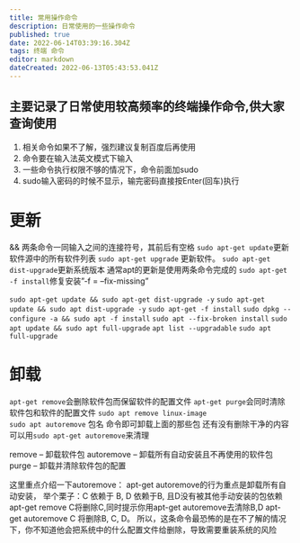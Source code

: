 ```yaml
---
title: 常用操作命令
description: 日常使用的一些操作命令
published: true
date: 2022-06-14T03:39:16.304Z
tags: 终端 命令
editor: markdown
dateCreated: 2022-06-13T05:43:53.041Z
---
```


## 主要记录了日常使用较高频率的终端操作命令,供大家查询使用
1. 相关命令如果不了解，强烈建议复制百度后再使用
1. 命令要在输入法英文模式下输入
1. 一些命令执行权限不够的情况下，命令前面加sudo
1. sudo输入密码的时候不显示，输完密码直接按Enter(回车)执行

# 更新

&& 两条命令一同输入之间的连接符号，其前后有空格
`sudo apt-get update`更新软件源中的所有软件列表
`sudo apt-get upgrade` 更新软件。 
`sudo apt-get dist-upgrade`更新系统版本
通常apt的更新是使用两条命令完成的
`sudo apt-get -f install`修复安装”-f = –fix-missing”

`sudo apt-get update && sudo apt-get dist-upgrade -y`
`sudo apt-get update && sudo apt dist-upgrade -y`
`sudo apt-get -f install`
`sudo dpkg --configure -a && sudo apt -f install`
`sudo apt --fix-broken install`
`sudo apt update && sudo apt full-upgrade`
`apt list --upgradable`
`sudo apt full-upgrade`


# 卸载
`apt-get remove`会删除软件包而保留软件的配置文件
`apt-get purge`会同时清除软件包和软件的配置文件
`sudo apt remove linux-image`  
`sudo apt autoremove` 包名 命令即可卸载上面的那些包
还有没有删除干净的内容可以用`sudo apt-get autoremove`来清理

remove – 卸载软件包
autoremove – 卸载所有自动安装且不再使用的软件包
purge – 卸载并清除软件包的配置

这里重点介绍一下autoremove：
apt-get autoremove的行为重点是卸载所有自动安装，
举个栗子：C 依赖于 B, D 依赖于B, 且D没有被其他手动安装的包依赖
apt-get remove C将删除C,同时提示你用apt-get autoremove去清除B,D
apt-get autoremove C 将删除B, C, D。
所以，这条命令最恐怖的是在不了解的情况下，你不知道他会把系统中的什么配置文件给删除，导致需要重装系统的风险

